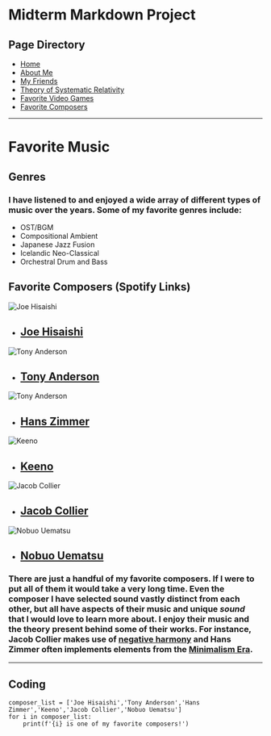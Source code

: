 # Midterm Markdown Project
## Page Directory
- [Home](./README.md)
- [About Me](./ABOUTME.md)
- [My Friends](./FRIENDS.md)
- [Theory of Systematic Relativity](./THEORY.md)
- [Favorite Video Games](./VIDEOGAMES.md)
- [Favorite Composers](./COMPOSERS.md)
---
# Favorite Music
## Genres
### I have listened to and enjoyed a wide array of different types of music over the years.  Some of my favorite genres include:
- OST/BGM
- Compositional Ambient
- Japanese Jazz Fusion
- Icelandic Neo-Classical
- Orchestral Drum and Bass

## Favorite Composers (Spotify Links)
![Joe Hisaishi](https://external-content.duckduckgo.com/iu/?u=https%3A%2F%2Ftse1.mm.bing.net%2Fth%3Fid%3DOIP.rcf8t8A2t-iGXHsEMQ6M3gHaHa%26pid%3DApi&f=1&ipt=e77e2b3768854c0268d489476afb929efdea59d84cd2193536a177d29f8ebe9b&ipo=images)
- ## [Joe Hisaishi](https://open.spotify.com/artist/7nzSoJISlVJsn7O0yTeMOB?si=hA_HkHIhRc-OkIJR-lY_DQ)

![Tony Anderson](https://external-content.duckduckgo.com/iu/?u=https%3A%2F%2Fiflandvisuals.com%2Fwp-content%2Fuploads%2F2019%2F12%2Ftony-anderson-music.jpg&f=1&nofb=1&ipt=d8063dd54cc91acb8b40a8296e9d0ba6d70a9d30813013a50c368e3d49644437&ipo=images)
- ## [Tony Anderson](https://open.spotify.com/artist/3aRscMJRah0QrvGE5rkvZl?si=3lapap3gR8a4Iag5CjsKzg)
![Tony Anderson](https://external-content.duckduckgo.com/iu/?u=https%3A%2F%2Ftse1.mm.bing.net%2Fth%3Fid%3DOIP.VOJTsCAZ0fUU5yfeTEFgLQHaHa%26pid%3DApi&f=1&ipt=6fefbc5a4f9110f83715c595ad6afe43c9cf3824fe68e835f48b54e64240271a&ipo=images)
- ## [Hans Zimmer](https://open.spotify.com/artist/0YC192cP3KPCRWx8zr8MfZ?si=gshkRcahSbGCRrcr08h1Ug)
![Keeno](https://external-content.duckduckgo.com/iu/?u=https%3A%2F%2Ftse4.mm.bing.net%2Fth%3Fid%3DOIP.RBA4S4KcUuc1aJdM37gpKgHaHa%26pid%3DApi&f=1&ipt=3a59bd019fa46f9d05ab62368ff55511fe24a9ce443fb62b0f1e67f1013a549f&ipo=images)
- ## [Keeno](https://open.spotify.com/artist/6r54QO0889i9vqaeuruUSn?si=maVlIpuNTseeX1aCyy5P1A)
![Jacob Collier](https://external-content.duckduckgo.com/iu/?u=https%3A%2F%2Ftse2.mm.bing.net%2Fth%3Fid%3DOIP.sQToew7abJnoONqDe7Kk8wHaHa%26pid%3DApi&f=1&ipt=a15139906a9103dbda94c3a7dd17d7ddd6bae7448dde9553a6c19ff319c4d10c&ipo=images)
- ## [Jacob Collier](https://open.spotify.com/artist/0QWrMNukfcVOmgEU0FEDyD?si=dM1Dl71UQNuFov1_PkbEVQ)
![Nobuo Uematsu](https://external-content.duckduckgo.com/iu/?u=https%3A%2F%2Ftse1.mm.bing.net%2Fth%3Fid%3DOIP.HF2uPg69Z6ZlnEdJ15wtzQHaE8%26pid%3DApi&f=1&ipt=23b4723b1add6a9b28a33540460d29bc0ee41463075d9c43a9899540584fddc8&ipo=images)
- ## [Nobuo Uematsu](https://open.spotify.com/artist/3V79CTgRnsDdJSTqKitROv?si=pG5uaqJoQLi4e_5MnJWSzg)

### There are just a handful of my favorite composers. If I were to put all of them it would take a very long time.  Even the composer I have selected sound vastly distinct from each other, but all have aspects of their music and unique *sound* that I would love to learn more about.  I enjoy their music and the **theory** present behind some of their works.  For instance, Jacob Collier makes use of [negative harmony](https://musicalinstrumentpro.com/negative-harmony/) and Hans Zimmer often implements elements from the [Minimalism Era](https://hellomusictheory.com/learn/minimalism/).

---

## Coding
```
composer_list = ['Joe Hisaishi','Tony Anderson','Hans Zimmer','Keeno','Jacob Collier','Nobuo Uematsu']
for i in composer_list:
    print(f'{i} is one of my favorite composers!')
```
